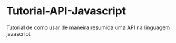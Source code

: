 # Tutorial-API-Javascript

Tutorial de como usar de maneira resumida uma API na linguagem javascript
